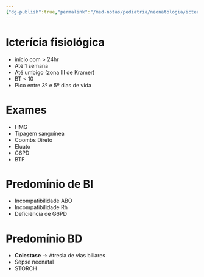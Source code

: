 ```yaml
---
{"dg-publish":true,"permalink":"/med-notas/pediatria/neonatologia/ictericia-neonatal/","tags":["review"]}
---
```


# Icterícia fisiológica
- início com > 24hr
- Até 1 semana
- Até umbigo (zona III de Kramer)
- BT < 10
- Pico entre 3º e 5º dias de vida

# Exames
- HMG
- Tipagem sanguinea
- Coombs Direto
- Eluato
- G6PD
- BTF

# Predomínio de BI
- Incompatibilidade ABO
- Incompatibilidade Rh
- Deficiência de G6PD

# Predomínio BD
- **Colestase** -> Atresia de vias biliares
- Sepse neonatal
- STORCH